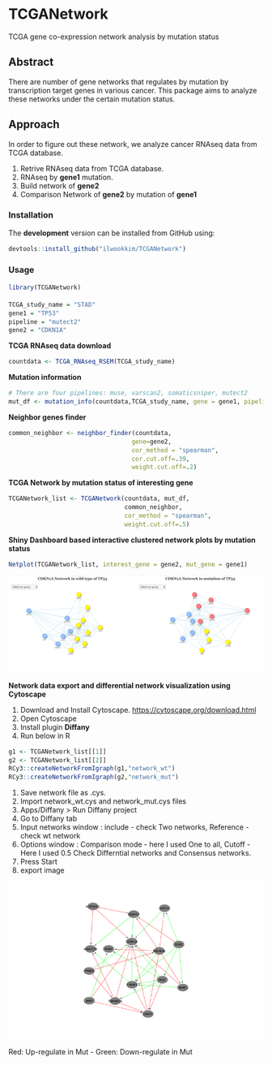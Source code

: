 # **TCGANetwork**
TCGA gene co-expression network analysis by mutation status

## **Abstract**
There are number of gene networks that regulates by mutation by transcription target genes in various cancer. This package aims to analyze these networks under the certain mutation status.

## **Approach**
In order to figure out these network, we analyze cancer RNAseq data from TCGA database. 
  1. Retrive RNAseq data from TCGA database.
  1. RNAseq by **gene1** mutation.
  1. Build network of **gene2**
  1. Comparison Network of **gene2** by mutation of **gene1** 

### Installation

The **development** version can be installed from GitHub using:

``` r
devtools::install_github("ilwookkim/TCGANetwork")
```

### Usage

``` r
library(TCGANetwork)

TCGA_study_name = "STAD"
gene1 = "TP53"
pipeline = "mutect2"
gene2 = "CDKN1A"
```

**TCGA RNAseq data download**

``` r
countdata <- TCGA_RNAseq_RSEM(TCGA_study_name)
```

**Mutation information**

``` r
# There are four pipelines: muse, varscan2, somaticsniper, mutect2
mut_df <- mutation_info(countdata,TCGA_study_name, gene = gene1, pipeline = "mutect2")
```

**Neighbor genes finder**

``` r
common_neighbor <- neighbor_finder(countdata, 
                                  gene=gene2, 
                                  cor_method = "spearman", 
                                  cor.cut.off=.39, 
                                  weight.cut.off=.2)
```

**TCGA Network by mutation status of interesting gene**

``` r
TCGANetwork_list <- TCGANetwork(countdata, mut_df, 
                                common_neighbor, 
                                cor_method = "spearman", 
                                weight.cut.off=.5)
```

**Shiny Dashboard based interactive clustered network plots by mutation status**
``` r
Netplot(TCGANetwork_list, interest_gene = gene2, mut_gene = gene1)
```

<img src="data/DiNetwork.png"/>

**Network data export and differential network visualization using Cytoscape**

  1. Download and Install Cytoscape.
    https://cytoscape.org/download.html
  1. Open Cytoscape
  1. Install plugin **Diffany**
  1. Run below in R
  ``` r
  g1 <- TCGANetwork_list[[1]]
  g2 <- TCGANetwork_list[[2]]
  RCy3::createNetworkFromIgraph(g1,"network_wt")
  RCy3::createNetworkFromIgraph(g2,"network_mut")
  ```
  1. Save network file as .cys.
  1. Import network_wt.cys and network_mut.cys files
  1. Apps/Diffany > Run Diffany project
  1. Go to Diffany tab
  1. Input networks window : include - check Two networks, Reference - check wt network
  1. Options window : Comparison mode - here I used One to all, Cutoff - Here I used 0.5 Check Differntial networks and Consensus networks.
  1. Press Start
  1. export image

<img src="data/cytoscape_Diffany.png"/>

  Red: Up-regulate in Mut - Green: Down-regulate in Mut
